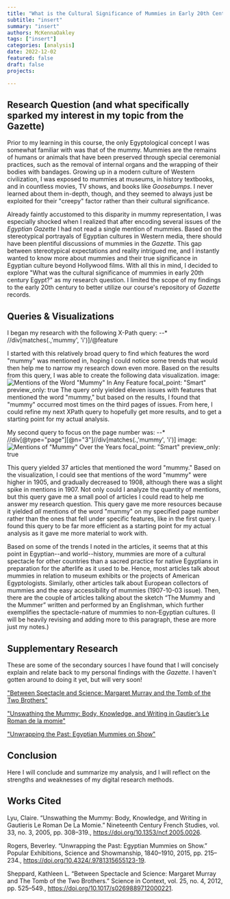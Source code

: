 ```yaml
---
title: "What is the Cultural Significance of Mummies in Early 20th Century Egypt?"
subtitle: "insert"
summary: "insert"
authors: McKennaOakley
tags: ["insert"]
categories: [analysis]
date: 2022-12-02
featured: false
draft: false
projects: 

---
```

Research Question (and what specifically sparked my interest in my topic from the Gazette)
---
Prior to my learning in this course, the only Egyptological concept I was somewhat familiar with was that of the mummy. Mummies are the remains of humans or animals that have been preserved through special ceremonial practices, such as the removal of internal organs and the wrapping of their bodies with bandages. Growing up in a modern culture of Western civilization, I was exposed to mummies at museums, in history textbooks, and in countless movies, TV shows, and books like *Goosebumps*. I never learned about them in-depth, though, and they seemed to always just be exploited for their "creepy" factor rather than their cultural significance.

Already faintly accustomed to this disparity in mummy representation, I was especially shocked when I realized that after encoding several issues of the *Egyptian Gazette* I had not read a single mention of mummies. Based on the stereotypical portrayals of Egyptian cultures in Western media, there should have been plentiful discussions of mummies in the *Gazette*. This gap between stereotypical expectations and reality intrigued me, and I instantly wanted to know more about mummies and their true significance in Egyptian culture beyond Hollywood films. With all this in mind, I decided to explore "What was the cultural significance of mummies in early 20th century Egypt?" as my research question. I limited the scope of my findings to the early 20th century to better utilize our course's repository of *Gazette* records.

Queries & Visualizations
---
I began my research with the following X-Path query:
--* //div[matches(.,'mummy', 'i')]/@feature

I started with this relatively broad query to find which features the word "mummy" was mentioned in, hoping I could notice some trends that would then help me to narrow my research down even more. Based on the results from this query, I was able to create the following data visualization.
image: ![Mentions of the Word "Mummy" In Any Feature](1st-Query-Visualization-jpg)
  focal_point: "Smart"
  preview_only: true
The query only yielded eleven issues with features that mentioned the word "mummy," but based on the results, I found that "mummy" occurred most times on the third pages of issues. From here, I could refine my next XPath query to hopefully get more results, and to get a starting point for my actual analysis.

My second query to focus on the page number was:
--* //div[@type="page"][@n="3"]//div[matches(.,'mummy', 'i')]
image: ![Mentions of "Mummy" Over the Years](2nd-Query-Visualization-jpg)
  focal_point: "Smart"
  preview_only: true

This query yielded 37 articles that mentioned the word "mummy." Based on the visualization, I could see that mentions of the word "mummy" were higher in 1905, and gradually decreased to 1908, although there was a slight spike in mentions in 1907. Not only could I analyze the quantity of mentions, but this query gave me a small pool of articles I could read to help me answer my research question. This query gave me more resources because it yielded *all* mentions of the word "mummy" on my specified page number rather than the ones that fell under specific features, like in the first query. I found this query to be far more efficient as a starting point for my actual analysis as it gave me more material to work with. 

Based on some of the trends I noted in the articles, it seems that at this point in Egyptian--and world--history, mummies are more of a cultural spectacle for other countries than a sacred practice for native Egyptians in preparation for the afterlife as it used to be. Hence, most articles talk about mummies in relation to museum exhibits or the projects of American Egyptologists. Similarly, other articles talk about European collectors of mummies and the easy accessibility of mummies (1907-10-03 issue). Then, there are the couple of articles talking about the sketch “The Mummy and the Mummer” written and performed by an Englishman, which further exemplifies the spectacle-nature of mummies to non-Egyptian cultures. (I will be heavily revising and adding more to this paragraph, these are more just my notes.)


Supplementary Research
---
These are some of the secondary sources I have found that I will concisely explain and relate back to my personal findings with the *Gazette*. I haven't gotten around to doing it yet, but will very soon!

["Between Spectacle and Science: Margaret Murray and the Tomb of the Two Brothers"](https://www.cambridge.org/core/journals/science-in-context/article/between-spectacle-and-science-margaret-murray-and-the-tomb-of-the-two-brothers/BD9BF4396C3C3AEE6CD594BAB2E5BA73)

["Unswathing the Mummy: Body, Knowledge, and Writing in Gautier’s Le Roman de la momie"](https://muse.jhu.edu/article/184522)

["Unwrapping the Past: Egyptian Mummies on Show"](https://www.cambridge.org/core/books/abs/popular-exhibitions-science-and-showmanship-18401910/unwrapping-the-past-egyptian-mummies-on-show/F68462C54FA7D5FAC336412E3AB36F9E)

Conclusion
---
Here I will conclude and summarize my analysis, and I will reflect on the strengths and weaknesses of my digital research methods.

Works Cited
---
Lyu, Claire. “Unswathing the Mummy: Body, Knowledge, and Writing in Gautieris Le Roman De La Momie.” Nineteenth Century French Studies, vol. 33, no. 3, 2005, pp. 308–319., https://doi.org/10.1353/ncf.2005.0026. 


Rogers, Beverley. “Unwrapping the Past: Egyptian Mummies on Show.” Popular Exhibitions, Science and Showmanship, 1840–1910, 2015, pp. 215–234., https://doi.org/10.4324/.9781315655123-19. 

Sheppard, Kathleen L. “Between Spectacle and Science: Margaret Murray and The Tomb of the Two Brothers.” Science in Context, vol. 25, no. 4, 2012, pp. 525–549., https://doi.org/10.1017/s0269889712000221. 